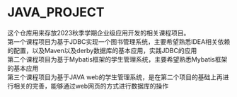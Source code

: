# JAVA_PROJECT
这个仓库用来存放2023秋季学期企业级应用开发的相关课程项目。
<br>第一个课程项目为基于JDBC实现一个图书管理系统，主要希望熟悉IDEA相关依赖的配置，以及Maven以及derby数据库的基本应用，实践JDBC的应用
<br>第二个课程项目为基于Mybatis框架的学生管理系统，主要希望熟悉Mybatis框架的基本应用
<br>第三个课程项目为基于JAVA web的学生管理系统，是在第二个项目的基础上再进行相关的完善，能够通过web网页的方式进行数据库的操作
